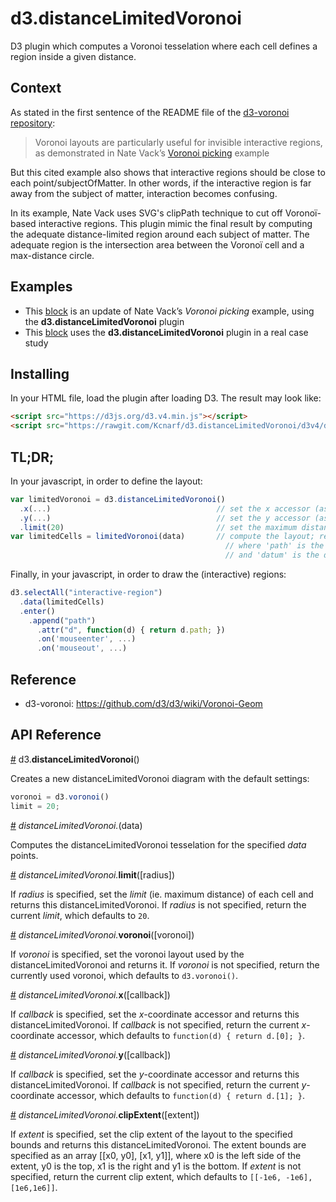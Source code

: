 # d3.distanceLimitedVoronoi
D3 plugin which computes a Voronoi tesselation where each cell defines a region inside a given distance.

## Context

As stated in the first sentence of the README file of the [d3-voronoi repository](https://github.com/d3/d3/wiki/Voronoi-Geom):

> Voronoi layouts are particularly useful for invisible interactive regions, as demonstrated in Nate Vack’s [Voronoi picking](http://bl.ocks.org/njvack/1405439) example

But this cited example also shows that interactive regions should be close to each point/subjectOfMatter. In other words, if the interactive region is far away from the subject of matter, interaction becomes confusing.

In its example, Nate Vack uses SVG's clipPath technique to cut off Voronoï-based interactive regions. This plugin mimic the final result by computing the adequate distance-limited region around each subject of matter. The adequate region is the intersection area between the Voronoï cell and a max-distance circle.

## Examples

* This [block](http://bl.ocks.org/Kcnarf/6d5ace3aa9cc1a313d72b810388d1003) is an update of Nate Vack’s _Voronoi picking_ example, using the __d3.distanceLimitedVoronoi__ plugin
* This [block](http://bl.ocks.org/Kcnarf/4de291d8b2d1e6501990540d87bc1baf) uses the __d3.distanceLimitedVoronoi__ plugin in a real case study

## Installing
In your HTML file, load the plugin after loading D3. The result may look like:
```html
<script src="https://d3js.org/d3.v4.min.js"></script>
<script src="https://rawgit.com/Kcnarf/d3.distanceLimitedVoronoi/d3v4/distance-limited-voronoi.js"></script>
```

## TL;DR;
In your javascript, in order to define the layout:
```javascript
var limitedVoronoi = d3.distanceLimitedVoronoi()
  .x(...)                                     // set the x accessor (as in d3.voronoi)
  .y(...)                                     // set the y accessor (as in d3.voronoi)
  .limit(20)                                  // set the maximum distance
var limitedCells = limitedVoronoi(data)       // compute the layout; return an array of {path: , datum: }
                                                // where 'path' is the adequate region around the datum
                                                // and 'datum' is the datum
```

Finally, in your javascript, in order to draw the (interactive) regions:
```javascript
d3.selectAll("interactive-region")
  .data(limitedCells)
  .enter()
    .append("path")
      .attr("d", function(d) { return d.path; })
      .on('mouseenter', ...)
      .on('mouseout', ...)
```

## Reference
* d3-voronoi: https://github.com/d3/d3/wiki/Voronoi-Geom

## API Reference

<a name="distanceLimitedVoronoi" href="#distanceLimitedVoronoi">#</a> d3.<b>distanceLimitedVoronoi</b>()

Creates a new distanceLimitedVoronoi diagram with the default settings:
```javascript
voronoi = d3.voronoi()
limit = 20;
```


<a name="distanceLimitedVoronoi_" href="#distanceLimitedVoronoi_">#</a> <i>distanceLimitedVoronoi.</i>(data)

Computes the distanceLimitedVoronoi tesselation for the specified _data_ points.


<a name="distanceLimitedVoronoi_limit" href="#distanceLimitedVoronoi_limit">#</a> <i>distanceLimitedVoronoi.</i><b>limit</b>([radius])

If _radius_ is specified, set the _limit_ (ie. maximum distance) of each cell and returns this distanceLimitedVoronoi. If _radius_ is not specified, return the current _limit_, which defaults to ```20```.


<a name="distanceLimitedVoronoi_voronoi" href="#distanceLimitedVoronoi_voronoi">#</a> <i>distanceLimitedVoronoi.</i><b>voronoi</b>([voronoi])

If _voronoi_ is specified, set the voronoi layout used by the distanceLimitedVoronoi and returns it. If _voronoi_ is not specified, return the currently used voronoi, which defaults to ```d3.voronoi()```.


<a name="distanceLimitedVoronoi_x" href="#distanceLimitedVoronoi_x">#</a> <i>distanceLimitedVoronoi.</i><b>x</b>([callback])

If _callback_ is specified, set the _x_-coordinate accessor and returns this distanceLimitedVoronoi. If _callback_ is not specified, return the current _x_-coordinate accessor, which defaults to ```function(d) { return d.[0]; }```.


<a name="distanceLimitedVoronoi_y" href="#distanceLimitedVoronoi_y">#</a> <i>distanceLimitedVoronoi.</i><b>y</b>([callback])

If _callback_ is specified, set the _y_-coordinate accessor and returns this distanceLimitedVoronoi. If _callback_ is not specified, return the current _y_-coordinate accessor, which defaults to ```function(d) { return d.[1]; }```.


<a name="distanceLimitedVoronoi_extent" href="#distanceLimitedVoronoi_extent">#</a> <i>distanceLimitedVoronoi.</i><b>clipExtent</b>([extent])

If _extent_ is specified, set the clip extent of the layout to the specified bounds and returns this distanceLimitedVoronoi. The extent bounds are specified as an array [​[x0, y0], [x1, y1]​], where x0 is the left side of the extent, y0 is the top, x1 is the right and y1 is the bottom. If _extent_ is not specified, return the current clip extent, which defaults to ```[[-1e6, -1e6], [1e6,1e6]]```.
